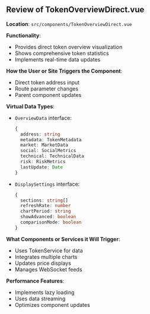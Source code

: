 ## Review of TokenOverviewDirect.vue

**Location**: `src/components/TokenOverviewDirect.vue`

**Functionality**:
- Provides direct token overview visualization
- Shows comprehensive token statistics
- Implements real-time data updates

**How the User or Site Triggers the Component**:
- Direct token address input
- Route parameter changes
- Parent component updates

**Virtual Data Types**:
- `OverviewData` interface:
  ```typescript
  {
    address: string
    metadata: TokenMetadata
    market: MarketData
    social: SocialMetrics
    technical: TechnicalData
    risk: RiskMetrics
    lastUpdate: Date
  }
  ```
- `DisplaySettings` interface:
  ```typescript
  {
    sections: string[]
    refreshRate: number
    chartPeriod: string
    showAdvanced: boolean
    comparisonMode: boolean
  }
  ```

**What Components or Services it Will Trigger**:
- Uses TokenService for data
- Integrates multiple charts
- Updates price displays
- Manages WebSocket feeds

**Performance Features**:
- Implements lazy loading
- Uses data streaming
- Optimizes component updates
